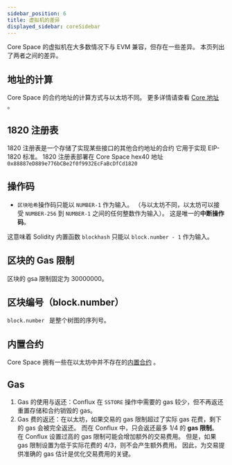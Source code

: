 ```yaml
---
sidebar_position: 6
title: 虚拟机的差异
displayed_sidebar: coreSidebar
---
```


Core Space 的虚拟机在大多数情况下与 EVM 兼容，但存在一些差异。 本页列出了两者之间的差异。

## 地址的计算

Core Space 的合约地址的计算方式与以太坊不同。 更多详情请查看 [Core 地址](addresses#contract-address-computation) 。

## 1820 注册表

1820 注册表是一个存储了实现某些接口的其他合约地址的合约 它用于实现 EIP-1820 标准。 1820 注册表部署在 Core Space hex40 地址 `0x88887eD889e776bCBe2f0f9932EcFaBcDfCd1820`

## 操作码

- `区块哈希`操作码只能以 `NUMBER-1` 作为输入。 （与以太坊不同，以太坊可以接受 `NUMBER-256` 到 `NUMBER-1` 之间的任何整数作为输入）。 这是唯一的**中断操作码**。

这意味着 Solidity 内置函数 `blockhash` 只能以 `block.number - 1` 作为输入。

## 区块的 Gas 限制

区块的 gsa 限制固定为 30000000。

## 区块编号（block.number）

`block.number ` 是整个树图的序列号。

## 内置合约

Core Space 拥有一些在以太坊中并不存在的[内置合约](./internal-contracts/) 。

## Gas

1. Gas 的使用与返还：Conflux 在 `SSTORE` 操作中需要的 gas 较少，但不再返还重置存储和合约销毁的 gas。
2. Gas 费的返还：在以太坊，如果交易的 gas 限制超过了实际 gas 花费，剩下的 gas 会被完全返还。 而在 Conflux 中，只会返还最多 1/4 的 **gas 限制**。 在 Conflux 设置过高的 gas 限制可能会增加额外的交易费用。 但是，如果 gas 限制设置为低于实际花费的 4/3，则不会产生额外费用。 因此，为交易提供准确的 gas 估计是优化交易费用的关键。
